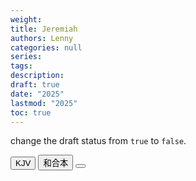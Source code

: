 ```yaml
---
weight: 
title: Jeremiah 
authors: Lenny
categories: null
series:
tags: 
description: 
draft: true
date: "2025"
lastmod: "2025"
toc: true
---
```


change the draft status from `true` to `false`.

<!--more-->

<!-- Tab links -->
<div class="tab">
  <button class="tablinks active" onclick="tablabel(event, 'english')">KJV</button>
  <button class="tablinks" onclick="tablabel(event, 'chinese')">和合本</button>
  <button class="tablinks" onclick="tablabel(event, 'verse1')"></button>
</div>

<!-- Tab content -->
<div id="english" class="tabcontent" style="display:block">

</div>


<div id="chinese" class="tabcontent">

</div>


<div id="verse1" class="tabcontent">

</div>